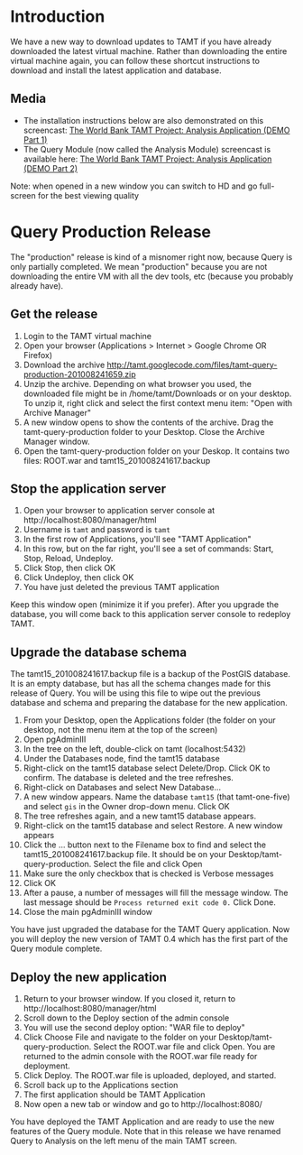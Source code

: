 # Introduction #

We have a new way to download updates to TAMT if you have already downloaded the latest virtual machine. Rather than downloading the entire virtual machine again, you can follow these shortcut instructions to download and install the latest application and database.

## Media ##

  * The installation instructions below are also demonstrated on this screencast: [The World Bank TAMT Project: Analysis Application (DEMO Part 1)](http://www.youtube.com/watch?v=pQWebSpGySg)
  * The Query Module (now called the Analysis Module) screencast is available here: [The World Bank TAMT Project: Analysis Application (DEMO Part 2)](http://www.youtube.com/watch?v=vjn69XHr724)

Note: when opened in a new window you can switch to HD and go full-screen for the best viewing quality

# Query Production Release #

The "production" release is kind of a misnomer right now, because Query is only partially completed. We mean "production" because you are not downloading the entire VM with all the dev tools, etc (because you probably already have).

## Get the release ##

  1. Login to the TAMT virtual machine
  1. Open your browser (Applications > Internet > Google Chrome OR Firefox)
  1. Download the archive http://tamt.googlecode.com/files/tamt-query-production-201008241659.zip
  1. Unzip the archive. Depending on what browser you used, the downloaded file might be in /home/tamt/Downloads or on your desktop. To unzip it, right click and select the first context menu item: "Open with Archive Manager"
  1. A new window opens to show the contents of the archive. Drag the tamt-query-production folder to your Desktop. Close the Archive Manager window.
  1. Open the tamt-query-production folder on your Deskop. It contains two files: ROOT.war and tamt15\_201008241617.backup

## Stop the application server ##

  1. Open your browser to application server console at http://localhost:8080/manager/html
  1. Username is `tamt` and password is `tamt`
  1. In the first row of Applications, you'll see "TAMT Application"
  1. In this row, but on the far right, you'll see a set of commands: Start, Stop, Reload, Undeploy.
  1. Click Stop, then click OK
  1. Click Undeploy, then click OK
  1. You have just deleted the previous TAMT application

Keep this window open (minimize it if you prefer). After you upgrade the database, you will come back to this application server console to redeploy TAMT.

## Upgrade the database schema ##

The tamt15\_201008241617.backup file is a backup of the PostGIS database. It is an empty database, but has all the schema changes made for this release of Query. You will be using this file to wipe out the previous database and schema and preparing the database for the new application.

  1. From your Desktop, open the Applications folder (the folder on your desktop, not the menu item at the top of the screen)
  1. Open pgAdminIII
  1. In the tree on the left, double-click on tamt (localhost:5432)
  1. Under the Databases node, find the tamt15 database
  1. Right-click on the tamt15 database select Delete/Drop. Click OK to confirm. The database is deleted and the tree refreshes.
  1. Right-click on Databases and select New Database...
  1. A new window appears. Name the database `tamt15` (that tamt-one-five) and select `gis` in the Owner drop-down menu. Click OK
  1. The tree refreshes again, and a new tamt15 database appears.
  1. Right-click on the tamt15 database and select Restore. A new window appears
  1. Click the ... button next to the Filename box to find and select the tamt15\_201008241617.backup file. It should be on your Desktop/tamt-query-production. Select the file and click Open
  1. Make sure the only checkbox that is checked is Verbose messages
  1. Click OK
  1. After a pause, a number of messages will fill the message window. The last message should be `Process returned exit code 0.` Click Done.
  1. Close the main pgAdminIII window

You have just upgraded the database for the TAMT Query application. Now you will deploy the new version of TAMT 0.4 which has the first part of the Query module complete.

## Deploy the new application ##

  1. Return to your browser window. If you closed it, return to http://localhost:8080/manager/html
  1. Scroll down to the Deploy section of the admin console
  1. You will use the second deploy option: "WAR file to deploy"
  1. Click Choose File and navigate to the folder on your Desktop/tamt-query-production. Select the ROOT.war file and click Open. You are returned to the admin console with the ROOT.war file ready for deployment.
  1. Click Deploy. The ROOT.war file is uploaded, deployed, and started.
  1. Scroll back up to the Applications section
  1. The first application should be TAMT Application
  1. Now open a new tab or window and go to http://localhost:8080/

You have deployed the TAMT Application and are ready to use the new features of the Query module. Note that in this release we have renamed Query to Analysis on the left menu of the main TAMT screen.